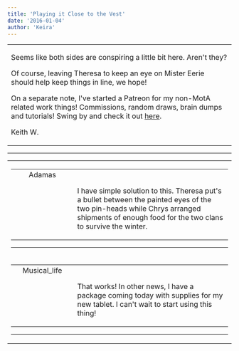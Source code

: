 ```yaml
---
title: 'Playing it Close to the Vest'
date: '2016-01-04'
author: 'Keira'
---
```


<div>
<!-- Main content here -->
<table border="0" class="post"><tbody><tr><td>
   
   <div class="post_body">
       <p>Seems like both sides are conspiring a little bit here. Aren't they?</p><p>Of course, leaving Theresa to keep an eye on Mister Eerie should help keep things in line, we hope!</p><p>On a separate note, I've started a Patreon for my non-MotA related work things! Commissions, random draws, brain dumps and tutorials! Swing by and check it out <a href="http://www.patreon.com/verias" target="_blank">here</a>.</p><p>Keith W.</p>
   </div>
   </td></tr>
   </tbody></table><hr><table style="width:100%; border:0;" class="comment_table"><tbody><tr><td width="100%"><a name=""> </a><div style="width:100%;" class="comment"><table border="0" width="100%"><tbody><tr><td align="center" valign="top" width="125">
<span class="comment_title"><center>Adamas<br></center><a name="2289">&nbsp;</a></span><br>
<center><img src="https://www.gravatar.com/avatar.php?gravatar_id=63b5da7dbecbf4a2fac891b8f15ccbc4&amp;default=http%3A%2F%2Fmysteriesofthearcana.com%2Ftemplates%2Fmain%2Fimages%2Favatar.gif&amp;size=80&amp;rating=g" border="0" alt=""></center>
</td>
<td valign="top">


<p class="comment_text"> </p><p class="comment_text"><br> I have simple solution to this. Theresa put's a bullet between the painted eyes of the two pin-heads while Chrys arranged shipments of enough food for the two clans to survive the winter.<br></p>
 

</td></tr></tbody></table>
<hr></div></td></tr><tr><td width="100%"><a name=""> </a><div style="width:100%;" class="comment"><table border="0" width="100%"><tbody><tr><td align="center" valign="top" width="125">
<span class="comment_title"><center>Musical_life<br></center><a name="2290">&nbsp;</a></span><br>
<center><img src="https://www.gravatar.com/avatar.php?gravatar_id=6f86cb0ffa70485e791906edfc2d1247&amp;default=http%3A%2F%2Fmysteriesofthearcana.com%2Ftemplates%2Fmain%2Fimages%2Favatar.gif&amp;size=80&amp;rating=g" border="0" alt=""></center>
</td>
<td valign="top">


<p class="comment_text"> </p><p class="comment_text"><br> That works! In other news, I have a package coming today with supplies for my new tablet. I can't wait to start using this thing!</p>
 

</td></tr></tbody></table>
<hr></div></td></tr></tbody></table>
<!-- End main content -->
              </div>
